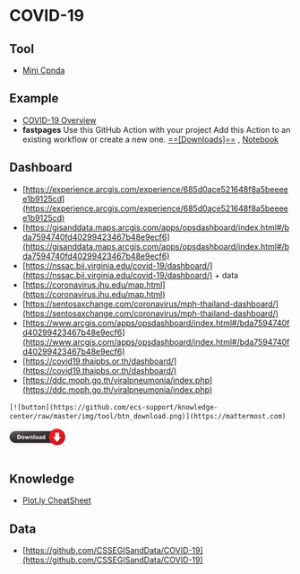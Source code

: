 
#  COVID-19

## Tool
- [Mini Cpnda](https://phyblas.hinaboshi.com/20190118)

## Example

- [COVID-19 Overview](https://covid19dashboards.com/covid-overview/)
- **fastpages** Use this GitHub Action with your project Add this Action to an existing workflow or create a new one. [==\[Downloads\]==](https://github.com/fastai/fastpages#colab-binder-and-github-badges) , [Notebook](https://github.com/pratapvardhan/notebooks/blob/master/covid19/covid19-overview.ipynb)

## Dashboard
- [https://experience.arcgis.com/experience/685d0ace521648f8a5beeeee1b9125cd](https://experience.arcgis.com/experience/685d0ace521648f8a5beeeee1b9125cd)
- [https://gisanddata.maps.arcgis.com/apps/opsdashboard/index.html#/bda7594740fd40299423467b48e9ecf6](https://gisanddata.maps.arcgis.com/apps/opsdashboard/index.html#/bda7594740fd40299423467b48e9ecf6)
- [https://nssac.bii.virginia.edu/covid-19/dashboard/](https://nssac.bii.virginia.edu/covid-19/dashboard/) + data
- [https://coronavirus.jhu.edu/map.html](https://coronavirus.jhu.edu/map.html)
- [https://sentosaxchange.com/coronavirus/mph-thailand-dashboard/](https://sentosaxchange.com/coronavirus/mph-thailand-dashboard/)
- [https://www.arcgis.com/apps/opsdashboard/index.html#/bda7594740fd40299423467b48e9ecf6](https://www.arcgis.com/apps/opsdashboard/index.html#/bda7594740fd40299423467b48e9ecf6)
- [https://covid19.thaipbs.or.th/dashboard/](https://covid19.thaipbs.or.th/dashboard/)
- [https://ddc.moph.go.th/viralpneumonia/index.php](https://ddc.moph.go.th/viralpneumonia/index.php)

```
[![button](https://github.com/ecs-support/knowledge-center/raw/master/img/tool/btn_download.png)](https://mattermost.com)

```
[![Foo](https://github.com/ecs-support/knowledge-center/raw/master/img/tool/btn_download.png)](http://google.com.au/)
```
```
## Knowledge
- [Plot.ly CheatSheet](https://images.plot.ly/plotly-documentation/images/python_cheat_sheet.pdf)

## Data
- [https://github.com/CSSEGISandData/COVID-19](https://github.com/CSSEGISandData/COVID-19)
<!--stackedit_data:
eyJoaXN0b3J5IjpbNzIyMjc3MjMxLDc2ODEwNDA3MSwtMTE0OT
MyOTkxOSwxNTE0NTYxNzUwLC0xNzUyMTQ4NDIwLDExMzkyOTM3
OCwyMzc5OTUwNTRdfQ==
-->